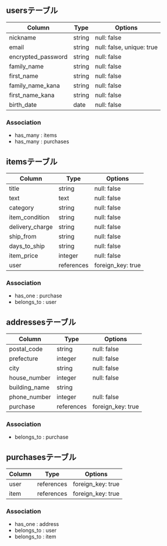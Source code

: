 ## usersテーブル
| Column             | Type   | Options     |
| ------------------ | ------ | ----------- |
| nickname           | string | null: false               |
| email              | string | null: false, unique: true |
| encrypted_password | string | null: false               |
| family_name        | string | null: false               |
| first_name         | string | null: false               |
| family_name_kana   | string | null: false               |
| first_name_kana    | string | null: false               |
| birth_date         | date   | null: false               |

### Association
- has_many : items
- has_many : purchases


## itemsテーブル
| Column          | Type       | Options           |
| --------------- | ---------- | ----------------- |
| title           | string     | null: false       |
| text            | text       | null: false       |
| category        | string     | null: false       |
| item_condition  | string     | null: false       |
| delivery_charge | string     | null: false       |
| ship_from       | string     | null: false       |
| days_to_ship    | string     | null: false       |
| item_price      | integer    | null: false       |
| user            | references | foreign_key: true |

### Association
- has_one    : purchase
- belongs_to : user


## addressesテーブル
| Column        | Type       | Options           |
| ------------- | ---------- | ----------------- |
| postal_code   | string     | null: false       |
| prefecture    | integer    | null: false       |
| city          | string     | null: false       |
| house_number  | integer    | null: false       |
| building_name | string     |
| phone_number  | integer    | null: false       |
| purchase      | references | foreign_key: true |

### Association
- belongs_to : purchase


## purchasesテーブル
| Column        | Type       | Options           |
| ------------- | ---------- | ----------------- |
| user          | references | foreign_key: true |
| item          | references | foreign_key: true |

### Association
- has_one    : address
- belongs_to : user
- belongs_to : item